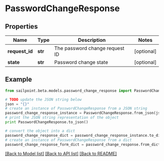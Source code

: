 # PasswordChangeResponse


## Properties

Name | Type | Description | Notes
------------ | ------------- | ------------- | -------------
**request_id** | **str** | The password change request ID | [optional] 
**state** | **str** | Password change state | [optional] 

## Example

```python
from sailpoint.beta.models.password_change_response import PasswordChangeResponse

# TODO update the JSON string below
json = "{}"
# create an instance of PasswordChangeResponse from a JSON string
password_change_response_instance = PasswordChangeResponse.from_json(json)
# print the JSON string representation of the object
print PasswordChangeResponse.to_json()

# convert the object into a dict
password_change_response_dict = password_change_response_instance.to_dict()
# create an instance of PasswordChangeResponse from a dict
password_change_response_form_dict = password_change_response.from_dict(password_change_response_dict)
```
[[Back to Model list]](../README.md#documentation-for-models) [[Back to API list]](../README.md#documentation-for-api-endpoints) [[Back to README]](../README.md)


